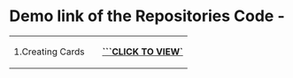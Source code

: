 # Demo link of the Repositories Code -
<table>
<tr>
<td>
1.Creating Cards
<td>
<td>
<a href="https://dev-kumaresan.github.io/card.js-dom-practise/" target="_blank"><b><font><p>```CLICK TO VIEW`</p></font></b></a>
</td>
</tr>
</table>

